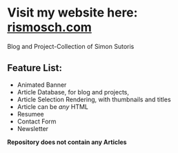 # Visit my website here: [rismosch.com](https://www.rismosch.com/)

Blog and Project-Collection of Simon Sutoris

## Feature List:

- Animated Banner
- Article Database, for blog and projects,
- Article Selection Rendering, with thumbnails and titles
- Article can be _any_ HTML
- Resumee
- Contact Form
- Newsletter

**Repository does not contain any Articles**
